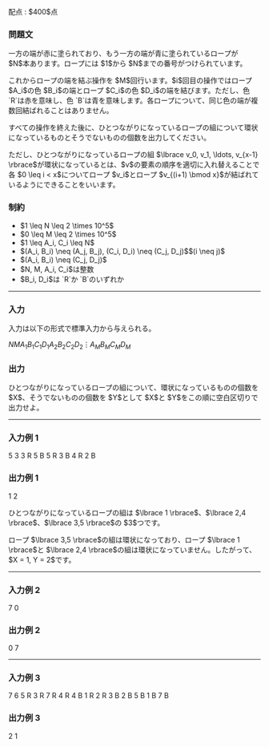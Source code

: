 
<div>

<span>

<span>

<p>
配点 : $400$点
</p>

<div>

<section>

### **問題文**

<p>
一方の端が赤に塗られており、もう一方の端が青に塗られているロープが $N$本あります。ロープには $1$から $N$までの番号がつけられています。
</p>

<p>
これからロープの端を結ぶ操作を $M$回行います。$i$回目の操作ではロープ $A_i$の色 $B_i$の端とロープ $C_i$の色 $D_i$の端を結びます。ただし、色 `R`は赤を意味し、色 `B`は青を意味します。各ロープについて、同じ色の端が複数回結ばれることはありません。  
</p>

<p>
すべての操作を終えた後に、ひとつながりになっているロープの組について環状になっているものとそうでないものの個数を出力してください。  
</p>

<p>
ただし、ひとつながりになっているロープの組 $\lbrace v_0, v_1, \ldots, v_{x-1} \rbrace$が環状になっているとは、$v$の要素の順序を適切に入れ替えることで各 $0 \leq i < x$についてロープ $v_i$とロープ $v_{(i+1) \bmod x}$が結ばれているようにできることをいいます。
</p>

</section>

</div>

<div>

<section>

### **制約**

<ul>

<li>
$1 \leq N \leq 2 \times 10^5$
</li>

<li>
$0 \leq M \leq 2 \times 10^5$
</li>

<li>
$1 \leq A_i, C_i \leq N$
</li>

<li>
$(A_i, B_i) \neq (A_j, B_j), (C_i, D_i) \neq (C_j, D_j)$$(i \neq j)$
</li>

<li>
$(A_i, B_i) \neq (C_j, D_j)$
</li>

<li>
$N, M, A_i, C_i$は整数
</li>

<li>
$B_i, D_i$は `R`か `B`のいずれか
</li>

</ul>

</section>

</div>

---

<div>

<div>

<section>

### **入力**

<p>
入力は以下の形式で標準入力から与えられる。
</p>

<div>

$N$$M$$A_1$$B_1$$C_1$$D_1$$A_2$$B_2$$C_2$$D_2$$\vdots$$A_M$$B_M$$C_M$$D_M$
</div>

</section>

</div>

<div>

<section>

### **出力**

<p>
ひとつながりになっているロープの組について、環状になっているものの個数を $X$、そうでないものの個数を $Y$として $X$と $Y$をこの順に空白区切りで出力せよ。
</p>

</section>

</div>

</div>

---

<div>

<section>

### **入力例 1**

<div>

5 3
3 R 5 B
5 R 3 B
4 R 2 B

</div>

</section>

</div>

<div>

<section>

### **出力例 1**

<div>

1 2

</div>

<p>
ひとつながりになっているロープの組は $\lbrace 1 \rbrace$、$\lbrace 2,4 \rbrace$、$\lbrace 3,5 \rbrace$の $3$つです。  
</p>

<p>
ロープ $\lbrace 3,5 \rbrace$の組は環状になっており、ロープ $\lbrace 1 \rbrace$と $\lbrace 2,4 \rbrace$の組は環状になっていません。したがって、$X = 1, Y = 2$です。
</p>

</section>

</div>

---

<div>

<section>

### **入力例 2**

<div>

7 0

</div>

</section>

</div>

<div>

<section>

### **出力例 2**

<div>

0 7

</div>

</section>

</div>

---

<div>

<section>

### **入力例 3**

<div>

7 6
5 R 3 R
7 R 4 R
4 B 1 R
2 R 3 B
2 B 5 B
1 B 7 B

</div>

</section>

</div>

<div>

<section>

### **出力例 3**

<div>

2 1

</div>

</section>

</div>

</span>

</span>

</div>
